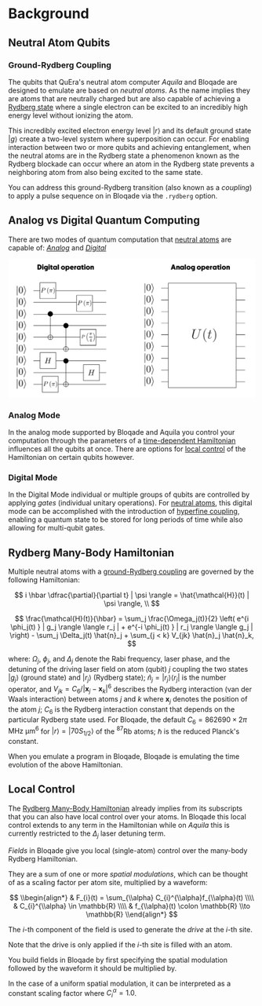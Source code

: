 # Background

## Neutral Atom Qubits

### Ground-Rydberg Coupling

The qubits that QuEra's neutral atom computer *Aquila* and Bloqade are designed to emulate are based on *neutral atoms*. As the name implies they are atoms that are neutrally charged but are also capable of achieving a [Rydberg state](https://en.wikipedia.org/wiki/Rydberg_atom) where a single electron can be excited to an incredibly high energy level without ionizing the atom.

This incredibly excited electron energy level $|r\rangle$ and its default ground state $|g\rangle$ create a two-level system where superposition can occur. For enabling interaction between two or more qubits and achieving entanglement, when the neutral atoms are in the Rydberg state a phenomenon known as the Rydberg blockade can occur where an atom in the Rydberg state prevents a neighboring atom from also being excited to the same state.

You can address this ground-Rydberg transition (also known as a *coupling*) to apply a pulse sequence on in Bloqade via the `.rydberg` option. 

## Analog vs Digital Quantum Computing

There are two modes of quantum computation that [neutral atoms](#neutral-atom-qubits) are capable of: [*Analog*](#analog-mode) and [*Digital*](#digital-mode)

![](../assets/background/analog_digital.png)

### Analog Mode

In the analog mode supported by Bloqade and Aquila you control your computation through the parameters of a [time-dependent Hamiltonian](#rydberg-many-body-hamiltonian)  influences all the qubits at once. There are options for [local control](#local-control) of the Hamiltonian on certain qubits however.


### Digital Mode

In the Digital Mode individual or multiple groups of qubits are controlled by applying *gates* (individual unitary operations). For [neutral atoms](#neutral-atom-qubits), this digital mode can be accomplished with the introduction of [hyperfine coupling](#hyperfine-coupling), enabling a quantum state to be stored for long periods of time while also allowing for multi-qubit gates.

## Rydberg Many-Body Hamiltonian

Multiple neutral atoms with a [ground-Rydberg coupling](#ground-rydberg-coupling) are governed by the following Hamiltonian:

$$
i \hbar \dfrac{\partial}{\partial t} | \psi \rangle = \hat{\mathcal{H}}(t) | \psi \rangle,  \\
$$

$$
\frac{\mathcal{H}(t)}{\hbar} = \sum_j \frac{\Omega_j(t)}{2} \left( e^{i \phi_j(t) } | g_j \rangle  \langle r_j | + e^{-i \phi_j(t) } | r_j \rangle  \langle g_j | \right) - \sum_j \Delta_j(t) \hat{n}_j + \sum_{j < k} V_{jk} \hat{n}_j \hat{n}_k,
$$

where: $\Omega_j$, $\phi_j$, and $\Delta_j$ denote the Rabi frequency, laser phase, and the detuning of the driving laser field on atom (qubit) $j$ coupling the two states  $| g_j \rangle$ (ground state) and $| r_j \rangle$ (Rydberg state); $\hat{n}_j = |r_j\rangle \langle r_j|$ is the number operator, and $V_{jk} = C_6/|\mathbf{x}_j - \mathbf{x}_k|^6$ describes the Rydberg interaction (van der Waals interaction) between atoms $j$ and $k$ where $\mathbf{x}_j$ denotes the position of the atom $j$; $C_6$ is the Rydberg interaction constant that depends on the particular Rydberg state used. For Bloqade, the default $C_6 = 862690 \times 2\pi \text{ MHz μm}^6$ for $|r \rangle = \lvert 70S_{1/2} \rangle$ of the $^{87}$Rb atoms; $\hbar$ is the reduced Planck's constant.

When you emulate a program in Bloqade, Bloqade is emulating the time evolution of the above Hamiltonian. 

## Local Control

The [Rydberg Many-Body Hamiltonian](#rydberg-many-body-hamiltonian) already implies from its subscripts that you can also have local control over your atoms. In Bloqade this local control extends to any term in the Hamiltonian while on *Aquila* this is currently restricted to the $\Delta_j$ laser detuning term.

*Fields* in Bloqade give you local (single-atom) control over the many-body Rydberg Hamiltonian.

They are a sum of one or more *spatial modulations*, which can be thought of as a scaling factor per atom site, multiplied by a waveform:

$$
\\begin{align*}
& F_{i}(t) = \sum_{\\alpha} C_{i}^{\\alpha}f_{\\alpha}(t) 
\\\\
& C_{i}^{\\alpha} \in \mathbb{R} 
\\\\
& f_{\\alpha}(t) \colon \mathbb{R} \\to \mathbb{R}
\\end{align*}
$$

The $i$-th component of the field is used to generate the *drive* at the $i$-th site.

Note that the drive is only applied if the $i$-th site is filled with an atom.

You build fields in Bloqade by first specifying the spatial modulation followed by the waveform
it should be multiplied by.

In the case of a uniform spatial modulation, it can be interpreted as 
a constant scaling factor where $C_{i}^{\alpha} = 1.0$.

